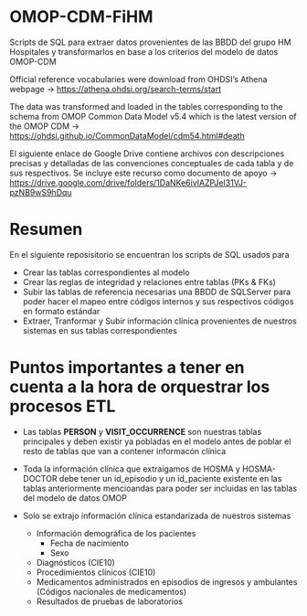 # OMOP-CDM-FiHM
Scripts de SQL para extraer datos provenientes de las BBDD del grupo HM Hospitales y transformarlos en base a los criterios del modelo de datos OMOP-CDM

Official reference vocabularies were download from OHDSI’s Athena webpage -> https://athena.ohdsi.org/search-terms/start

The data was transformed and loaded in the tables corresponding to the schema from OMOP Common Data Model v5.4 which is the latest version of the OMOP CDM -> https://ohdsi.github.io/CommonDataModel/cdm54.html#death

El siguiente enlace de Google Drive contiene archivos con descripciones precisas y detalladas de las convenciones conceptuales de cada tabla y de sus respectivos. Se incluye este recurso como documento de apoyo -> https://drive.google.com/drive/folders/1DaNKe6ivIAZPJeI31VJ-pzNB9wS9hDqu

# Resumen
En el siguiente reposisitorio se encuentran los scripts de SQL usados para
* Crear las tablas correspondientes al modelo
* Crear las reglas de integridad y relaciones entre tablas (PKs & FKs)
* Subir las tablas de referencia necesarias una BBDD de SQLServer para poder hacer el mapeo entre códigos internos y sus respectivos códigos en formato estándar
* Extraer, Tranformar y Subir información clínica provenientes de nuestros sistemas en sus tablas correspondientes

# Puntos importantes a tener en cuenta a la hora de orquestrar los procesos ETL
* Las tablas __PERSON__ y __VISIT_OCCURRENCE__ son nuestras tablas principales y deben existir ya pobladas en el modelo antes de poblar el resto de tablas que van a contener informacón clínica 
* Toda la información clínica que extraigamos de HOSMA y HOSMA-DOCTOR debe tener un id_episodio y un id_paciente existente en las tablas anteriormente mencioandas para poder ser incluidas en las tablas del modelo de datos OMOP

* Solo se extrajo información clínica estandarizada de nuestros sistemas 
  * Información demográfica de los pacientes
     * Fecha de nacimiento
     * Sexo
  * Diagnósticos (CIE10)
  * Procedimientos clínicos (CIE10)
  * Medicamentos administrados en episodios de ingresos y ambulantes (Códigos nacionales de medicamentos)
  * Resultados de pruebas de laboratorios
